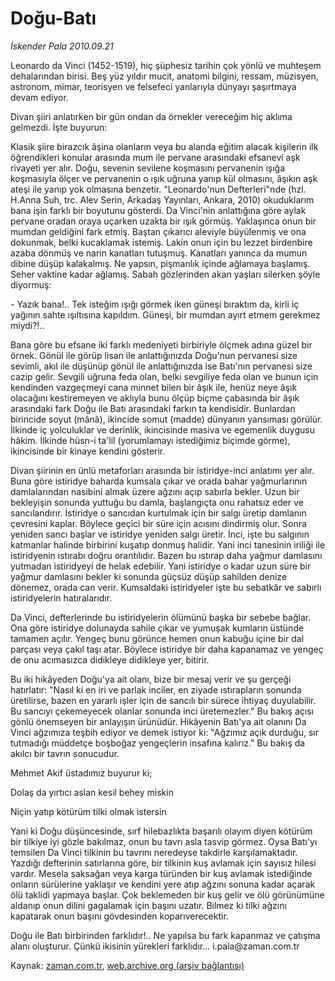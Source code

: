# Doğu-Batı

*İskender Pala 2010.09.21*

<td class="columnist-detail">
<p>Leonardo da Vinci (1452-1519), hiç şüphesiz tarihin çok yönlü ve muhteşem dehalarından birisi. Beş yüz yıldır mucit, anatomi bilgini, ressam, müzisyen, astronom, mimar, teorisyen ve felsefeci yanlarıyla dünyayı şaşırtmaya devam ediyor.</p>
<p><p>Divan şiiri anlatırken bir gün ondan da örnekler vereceğim hiç aklıma gelmezdi. İşte buyurun:
<p> Klasik şiire birazcık âşina olanların veya bu alanda eğitim alacak kişilerin ilk öğrendikleri konular arasında mum ile pervane arasındaki efsanevi aşk rivayeti yer alır. Doğu, sevenin sevilene koşmasını pervanenin ışığa koşmasıyla ölçer ve pervanenin o ışık uğruna yanıp kül olmasını, âşıkın aşk ateşi ile yanıp yok olmasına benzetir. "Leonardo'nun Defterleri"nde (hzl. H.Anna Suh, trc. Alev Serin, Arkadaş Yayınları, Ankara, 2010) okuduklarım bana işin farklı bir boyutunu gösterdi. Da Vinci'nin anlattığına göre aylak pervane oradan oraya uçarken uzakta bir ışık görmüş. Yaklaşınca onun bir mumdan geldiğini fark etmiş. Baştan çıkarıcı aleviyle büyülenmiş ve ona dokunmak, belki kucaklamak istemiş. Lakin onun için bu lezzet birdenbire azaba dönmüş ve narin kanatları tutuşmuş. Kanatları yanınca da mumun dibine düşüp kalakalmış. Ne yapsın, pişmanlık içinde ağlamaya başlamış. Seher vaktine kadar ağlamış. Sabah gözlerinden akan yaşları silerken şöyle diyormuş:
<p> - Yazık bana!.. Tek isteğim ışığı görmek iken güneşi bıraktım da, kirli iç yağının sahte ışıltısına kapıldım. Güneşi, bir mumdan ayırt etmem gerekmez miydi?!..
<p> Bana göre bu efsane iki farklı medeniyeti birbiriyle ölçmek adına güzel bir örnek. Gönül ile görüp lisan ile anlattığınızda Doğu'nun pervanesi size sevimli, akıl ile düşünüp gönül ile anlattığınızda ise Batı'nın pervanesi size cazip gelir. Sevgili uğruna feda olan, belki sevgiliye feda olan ve bunun için kendinden vazgeçmeyi cana minnet bilen bir âşık ile, henüz neye âşık olacağını kestiremeyen ve aklıyla bunu ölçüp biçme çabasında bir âşık arasındaki fark Doğu ile Batı arasındaki farkın ta kendisidir. Bunlardan birincide soyut (mânâ), ikincide somut (madde) dünyanın yansıması görülür. İlkinde iç yolculuklar ve derinlik, ikincisinde masiva ve egemenlik duygusu hâkim. İlkinde hüsn-i ta'lil (yorumlamayı istediğimiz biçimde görme), ikincisinde bir kinaye kendini gösterir.
<p> Divan şiirinin en ünlü metaforları arasında bir istiridye-inci anlatımı yer alır. Buna göre istiridye baharda kumsala çıkar ve orada bahar yağmurlarının damlalarından nasibini almak üzere ağzını açıp sabırla bekler. Uzun bir bekleyişin sonunda yuttuğu bu damla, başlangıçta onu rahatsız eder ve sancılandırır. İstiridye o sancıdan kurtulmak için bir salgı üretip damlanın çevresini kaplar. Böylece geçici bir süre için acısını dindirmiş olur. Sonra yeniden sancı başlar ve istiridye yeniden salgı üretir. İnci, işte bu salgının katmanlar halinde birbirini kuşatıp donmuş halidir. Yani inci tanesinin iriliği ile istiridyenin ıstırabı doğru orantılıdır. Bazen bu ıstırap daha yağmur damlasını yutmadan istiridyeyi de helak edebilir. Yani istiridye o kadar uzun süre bir yağmur damlasını bekler ki sonunda güçsüz düşüp sahilden denize dönemez, orada can verir. Kumsaldaki istiridyeler işte bu sebatkâr ve sabırlı istiridyelerin hatıralarıdır.
<p> Da Vinci, defterlerinde bu istiridyelerin ölümünü başka bir sebebe bağlar. Ona göre istiridye dolunayda sahile çıkar ve yumuşak kumların üstünde tamamen açılır. Yengeç bunu görünce hemen onun kabuğu içine bir dal parçası veya çakıl taşı atar. Böylece istiridye bir daha kapanamaz ve yengeç de onu acımasızca didikleye didikleye yer, bitirir.
<p> Bu iki hikâyeden Doğu'ya ait olanı, bize bir mesaj verir ve şu gerçeği hatırlatır: "Nasıl ki en iri ve parlak inciler, en ziyade ıstırapların sonunda üretilirse, bazen en yararlı işler için de sancılı bir sürece ihtiyaç duyulabilir. Bu sancıyı çekemeyecek olanlar sonunda inci üretemezler." Bu bakış açısı gönlü önemseyen bir anlayışın ürünüdür. Hikâyenin Batı'ya ait olanını Da Vinci ağzımıza teşbih ediyor ve demek istiyor ki: "Ağzımız açık durduğu, sır tutmadığı müddetçe boşboğaz yengeçlerin insafına kalırız." Bu bakış da akılcı bir tavrın sonucudur.
<p> Mehmet Akif üstadımız buyurur ki;
<p> Dolaş da yırtıcı aslan kesil behey miskin
<p> Niçin yatıp kötürüm tilki olmak istersin
<p> Yani ki Doğu düşüncesinde, sırf hilebazlıkta başarılı olayım diyen kötürüm bir tilkiye iyi gözle bakılmaz, onun bu tavrı asla tasvip görmez. Oysa Batı'yı temsilen Da Vinci tilkinin bu tavrını neredeyse takdirle karşılamaktadır. Yazdığı defterinin satırlarına göre, bir tilkinin kuş avlamak için sayısız hilesi vardır. Mesela saksağan veya karga türünden bir kuş avlamak istediğinde onların sürülerine yaklaşır ve kendini yere atıp ağzını sonuna kadar açarak ölü taklidi yapmaya başlar. Çok beklemeden bir kuş gelir ve ölü görünümüne aldanıp onun dilini gagalamak için başını uzatır. Bilmez ki tilki ağzını kapatarak onun başını gövdesinden koparıverecektir.
<p> Doğu ile Batı birbirinden farklıdır!.. Ne yapılsa bu fark kapanmaz ve çatışma alanı oluşturur. Çünkü ikisinin yürekleri farklıdır... i.pala@zaman.com.tr</p>
<a href="http://web.archive.org/web/20101204144610/mailto:i.pala@zaman.com.tr">
</a></p></p></p></p></p></p></p></p></p></p></p></p></td>

Kaynak: [zaman.com.tr](http://zaman.com.tr/yazar.do?yazino=1030052), [web.archive.org (arşiv bağlantısı)](http://web.archive.org/web/20101204144610/http://www.zaman.com.tr:80/yazar.do?yazino=1030052)
